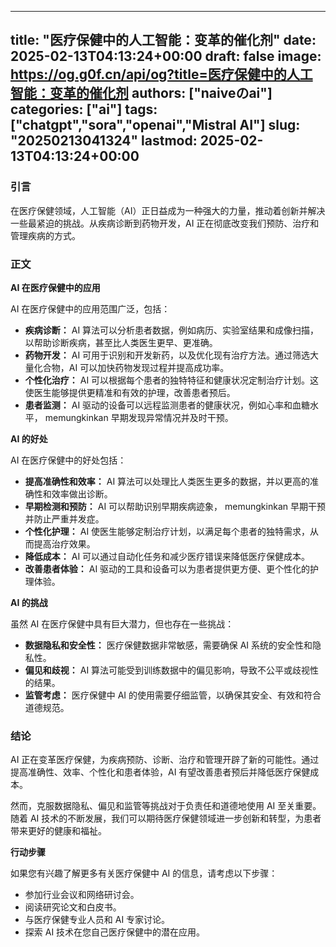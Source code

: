 
---
title: "医疗保健中的人工智能：变革的催化剂"
date: 2025-02-13T04:13:24+00:00
draft: false
image: https://og.g0f.cn/api/og?title=医疗保健中的人工智能：变革的催化剂
authors: ["naiveのai"]
categories: ["ai"]
tags: ["chatgpt","sora","openai","Mistral AI"]
slug: "20250213041324"
lastmod: 2025-02-13T04:13:24+00:00
---
### 引言

在医疗保健领域，人工智能（AI）正日益成为一种强大的力量，推动着创新并解决一些最紧迫的挑战。从疾病诊断到药物开发，AI 正在彻底改变我们预防、治疗和管理疾病的方式。

### 正文

**AI 在医疗保健中的应用**

AI 在医疗保健中的应用范围广泛，包括：

- **疾病诊断：** AI 算法可以分析患者数据，例如病历、实验室结果和成像扫描，以帮助诊断疾病，甚至比人类医生更早、更准确。
- **药物开发：** AI 可用于识别和开发新药，以及优化现有治疗方法。通过筛选大量化合物，AI 可以加快药物发现过程并提高成功率。
- **个性化治疗：** AI 可以根据每个患者的独特特征和健康状况定制治疗计划。这使医生能够提供更精准和有效的护理，改善患者预后。
- **患者监测：** AI 驱动的设备可以远程监测患者的健康状况，例如心率和血糖水平， memungkinkan 早期发现异常情况并及时干预。

**AI 的好处**

AI 在医疗保健中的好处包括：

- **提高准确性和效率：** AI 算法可以处理比人类医生更多的数据，并以更高的准确性和效率做出诊断。
- **早期检测和预防：** AI 可以帮助识别早期疾病迹象， memungkinkan 早期干预并防止严重并发症。
- **个性化护理：** AI 使医生能够定制治疗计划，以满足每个患者的独特需求，从而提高治疗效果。
- **降低成本：** AI 可以通过自动化任务和减少医疗错误来降低医疗保健成本。
- **改善患者体验：** AI 驱动的工具和设备可以为患者提供更方便、更个性化的护理体验。

**AI 的挑战**

虽然 AI 在医疗保健中具有巨大潜力，但也存在一些挑战：

- **数据隐私和安全性：** 医疗保健数据非常敏感，需要确保 AI 系统的安全性和隐私性。
- **偏见和歧视：** AI 算法可能受到训练数据中的偏见影响，导致不公平或歧视性的结果。
- **监管考虑：** 医疗保健中 AI 的使用需要仔细监管，以确保其安全、有效和符合道德规范。

### 结论

AI 正在变革医疗保健，为疾病预防、诊断、治疗和管理开辟了新的可能性。通过提高准确性、效率、个性化和患者体验，AI 有望改善患者预后并降低医疗保健成本。

然而，克服数据隐私、偏见和监管等挑战对于负责任和道德地使用 AI 至关重要。随着 AI 技术的不断发展，我们可以期待医疗保健领域进一步创新和转型，为患者带来更好的健康和福祉。

**行动步骤**

如果您有兴趣了解更多有关医疗保健中 AI 的信息，请考虑以下步骤：

- 参加行业会议和网络研讨会。
- 阅读研究论文和白皮书。
- 与医疗保健专业人员和 AI 专家讨论。
- 探索 AI 技术在您自己医疗保健中的潜在应用。